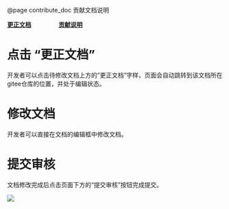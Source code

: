 @page contribute_doc 贡献文档说明

**[更正文档](https://gitee.com/alios-things/documentation/edit/rel_3.3.0/developer/contribute_doc.md)** &emsp;&emsp;&emsp;&emsp; **[贡献说明](https://g.alicdn.com/alios-things-3.3/doc/contribute_doc.html)**

# 点击 “更正文档”

开发者可以点击待修改文档上方的“更正文档”字样，页面会自动跳转到该文档所在gitee仓库的位置，并处于编辑状态。

# 修改文档
开发者可以直接在文档的编辑框中修改文档。

# 提交审核
文档修改完成后点击页面下方的“提交审核”按钮完成提交。

<div align=left display=flex>     <img src="https://img.alicdn.com/imgextra/i3/O1CN0140d97g1pyWudthEML_!!6000000005429-2-tps-2014-876.png" style="max-width:800px;" /> </div>



